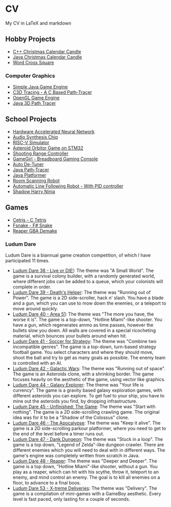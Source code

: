 # CV
My CV in LaTeX and markdown

## Hobby Projects

* [C++ Christmas Calendar Candle](https://github.com/jondalnas/CppChristmasCalendarCandle)
* [Java Christmas Calendar Candle](https://github.com/jondalnas/ChristmasCalendarCandle)
* [Word Cross Square](https://github.com/jondalnas/Word-Cross-Square)

### Computer Graphics
* [Simple Java Game Engine](https://github.com/jondalnas/SJGE)
* [C3D Tracing - A C Based Path-Tracer](https://github.com/jondalnas/C3D-Tracing)
* [OpenGL Game Engine](https://github.com/jondalnas/OpenGL)
* [Java 3D Path Tracer](https://github.com/jondalnas/3D-Ray-Tracer)

## School Projects
* [Hardware Accelerated Neural Network](https://github.com/jondalnas/Hardware-Accelerated-Neural-Network)
* [Audio Synthesis Chip](https://github.com/jondalnas/31015-Audio-Synthesis)
* [RISC-V Simulator](https://github.com/jondalnas/02155-Final-Assignment)
* [Asteroid Orbitor Game on STM32](https://github.com/jondalnas/30010-Programmerings-Projekt)
* [Shooting Range Controller](https://github.com/jondalnas/ShootingRange)
* [GameGirl - Breadboard Gaming Console](https://github.com/jondalnas/Gamegirl)
* [Auto De-Tuner](https://github.com/jondalnas/Auto-De-Tuner)
* [Java Path-Tracer](https://github.com/jondalnas/Exam)
* [Java Platformer](https://github.com/jondalnas/Miniproject)
* [Room Scanning Robot](https://github.com/jondalnas/ScanningRobot)
* [Automatic Line Following Robot - With PID controller](https://github.com/jondalnas/SO7)
* [Shadow Harry Ninja](https://github.com/jondalnas/Shadow-Harry-Ninja)


## Games
* [Cetris - C Tetris](https://github.com/jondalnas/Cetris)
* [Fsnake - F\# Snake](https://github.com/jondalnas/FSnake)
* [Reaper GBA Demake](https://github.com/jondalnas/Reaper-GBA-Demake)


### Ludum Dare
Ludum Dare is a biannual game creation competition, of which I have participated 11 times.

* [Ludum Dare 38 - Live or DIE!](https://github.com/jondalnas/LudumDare38): The theme was "A Small World". The game is a survival colony builder, with a randomly generated world, where different jobs can be added to a queue, which your colonists will complete in order.
* [Ludum Dare 39 - Death's Helper](https://github.com/jondalnas/LudumDare39): The theme was "Running out of Power". The game is a 2D side-scroller, hack n' slash. You have a blade and a gun, which you can use to mow down the enemies, or a teleport to move around quickly.
* [Ludum Dare 40 - Area 51](https://github.com/jondalnas/LudumDare40): The theme was "The more you have, the worse it is". The game is a top-down, "Hotline Miami"-like shooter. You have a gun, which regenerates ammo as time passes, however the bullets slow you down. All walls are covered in a special ricocheting material, which bounces your bullets around when hit.
* [Ludum Dare 41 - Soccer for Strategy](https://github.com/jondalnas/LudumDare41): The theme was "Combine two incompatible genres". The game is a top-down, turn-based strategy football game. You select characters and where they should move, shoot the ball and try to get as many goals as possible. The enemy team is controlled with an AI.
* [Ludum Dare 42 - Galactic Wars](https://github.com/jondalnas/LudumDare42): The theme was "Running out of space". The game is an Asteroids clone, with a shrinking border. The game focuses heavily on the aesthetic of the game, using vector like graphics.
* [Ludum Dare 44 - Galaxy Explorer](https://github.com/jondalnas/LudumDare44): The theme was "Your life is currency". The game is a gravity based galaxy exploration games, with different asteroids you can explore. To get fuel to your ship, you have to mine out the asteroids you find, by dropping infrastructure.
* [Ludum Dare 45 - Unfinished: The Game](https://github.com/jondalnas/Ludum-Dare-45): The theme was "Start with nothing". The game is a 2D side-scrolling crawling game. The original idea was for it to be a "Shadow of the Colossus" clone.
* [Ludum Dare 46 - The Apocalypse](https://github.com/jondalnas/LudumDare46): The theme was "Keep it alive". The game is a 2D side-scrolling parkour platformer, where you need to get to the end of the level before a timer runs out.
* [Ludum Dare 47 - Dank Dungeon](https://github.com/jondalnas/LudumDare47): The theme was "Stuck in a loop". The game is a top down, "Legend of Zelda"-like dungeon crawler. There are different enemies which you will need to deal with in different ways. The game's engine was completely written from scratch in Java.
* [Ludum Dare 48 - Reaper](https://github.com/jondalnas/LudumDare48): The theme was "Deeper and Deeper". The game is a top down, "Hotline Miami"-like shooter, without a gun. You play as a reaper, which can hit with his scythe, throw it, teleport to an enemy, and mind control an enemy. The goal is to kill all enemies on a floor, to advance to a final boos.
* [Ludum Dare 53 - X-treme Deliveries](https://github.com/jondalnas/LudumDare53): The theme was "Delivery". The game is a compilation of mini-games with a GameBoy aesthetic. Every level is fast paced, only lasting for a couple of seconds.
